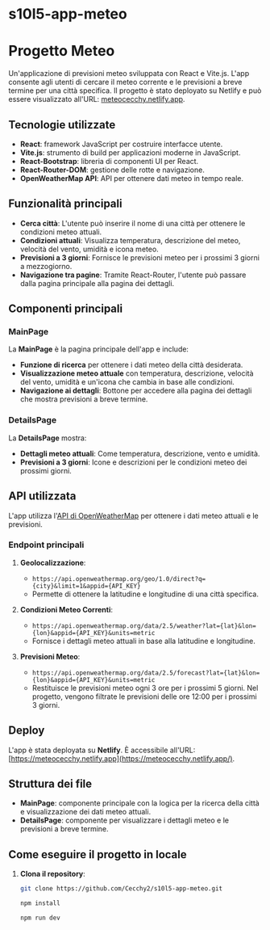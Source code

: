 # s10l5-app-meteo

# Progetto Meteo

Un'applicazione di previsioni meteo sviluppata con React e Vite.js. L'app consente agli utenti di cercare il meteo corrente e le previsioni a breve termine per una città specifica. Il progetto è stato deployato su Netlify e può essere visualizzato all'URL: [meteocecchy.netlify.app](https://meteocecchy.netlify.app/).

## Tecnologie utilizzate

- **React**: framework JavaScript per costruire interfacce utente.
- **Vite.js**: strumento di build per applicazioni moderne in JavaScript.
- **React-Bootstrap**: libreria di componenti UI per React.
- **React-Router-DOM**: gestione delle rotte e navigazione.
- **OpenWeatherMap API**: API per ottenere dati meteo in tempo reale.

## Funzionalità principali

- **Cerca città**: L'utente può inserire il nome di una città per ottenere le condizioni meteo attuali.
- **Condizioni attuali**: Visualizza temperatura, descrizione del meteo, velocità del vento, umidità e icona meteo.
- **Previsioni a 3 giorni**: Fornisce le previsioni meteo per i prossimi 3 giorni a mezzogiorno.
- **Navigazione tra pagine**: Tramite React-Router, l'utente può passare dalla pagina principale alla pagina dei dettagli.

## Componenti principali

### MainPage

La **MainPage** è la pagina principale dell'app e include:

- **Funzione di ricerca** per ottenere i dati meteo della città desiderata.
- **Visualizzazione meteo attuale** con temperatura, descrizione, velocità del vento, umidità e un'icona che cambia in base alle condizioni.
- **Navigazione ai dettagli**: Bottone per accedere alla pagina dei dettagli che mostra previsioni a breve termine.

### DetailsPage

La **DetailsPage** mostra:

- **Dettagli meteo attuali**: Come temperatura, descrizione, vento e umidità.
- **Previsioni a 3 giorni**: Icone e descrizioni per le condizioni meteo dei prossimi giorni.

## API utilizzata

L'app utilizza l'[API di OpenWeatherMap](https://openweathermap.org/api) per ottenere i dati meteo attuali e le previsioni.

### Endpoint principali

1. **Geolocalizzazione**:

   - `https://api.openweathermap.org/geo/1.0/direct?q={city}&limit=1&appid={API_KEY}`
   - Permette di ottenere la latitudine e longitudine di una città specifica.

2. **Condizioni Meteo Correnti**:

   - `https://api.openweathermap.org/data/2.5/weather?lat={lat}&lon={lon}&appid={API_KEY}&units=metric`
   - Fornisce i dettagli meteo attuali in base alla latitudine e longitudine.

3. **Previsioni Meteo**:
   - `https://api.openweathermap.org/data/2.5/forecast?lat={lat}&lon={lon}&appid={API_KEY}&units=metric`
   - Restituisce le previsioni meteo ogni 3 ore per i prossimi 5 giorni. Nel progetto, vengono filtrate le previsioni delle ore 12:00 per i prossimi 3 giorni.

## Deploy

L'app è stata deployata su **Netlify**. È accessibile all'URL: [https://meteocecchy.netlify.app](https://meteocecchy.netlify.app/).

## Struttura dei file

- **MainPage**: componente principale con la logica per la ricerca della città e visualizzazione dei dati meteo attuali.
- **DetailsPage**: componente per visualizzare i dettagli meteo e le previsioni a breve termine.

## Come eseguire il progetto in locale

1. **Clona il repository**:

   ```bash
   git clone https://github.com/Cecchy2/s10l5-app-meteo.git

   npm install

   npm run dev
   ```

